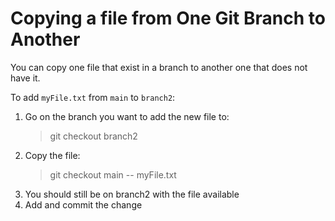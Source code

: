 # Copying a file from One Git Branch to Another

You can copy one file that exist in a branch to another one that does
not have it.

To add `myFile.txt` from `main` to `branch2`:

1. Go on the branch you want to add the new file to:
    > git checkout branch2
2. Copy the file:
    > git checkout main -- myFile.txt
3. You should still be on branch2 with the file available
3. Add and commit the change
